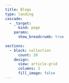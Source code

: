 ```yaml
---
title: Blogs
type: landing
cascade:
  - _target:
      kind: page
    params:
      show_breadcrumb: true
    
sections:
  - block: collection
      count: 20
    design:
      view: article-grid
      columns: 3
      fill_image: false
---
```

